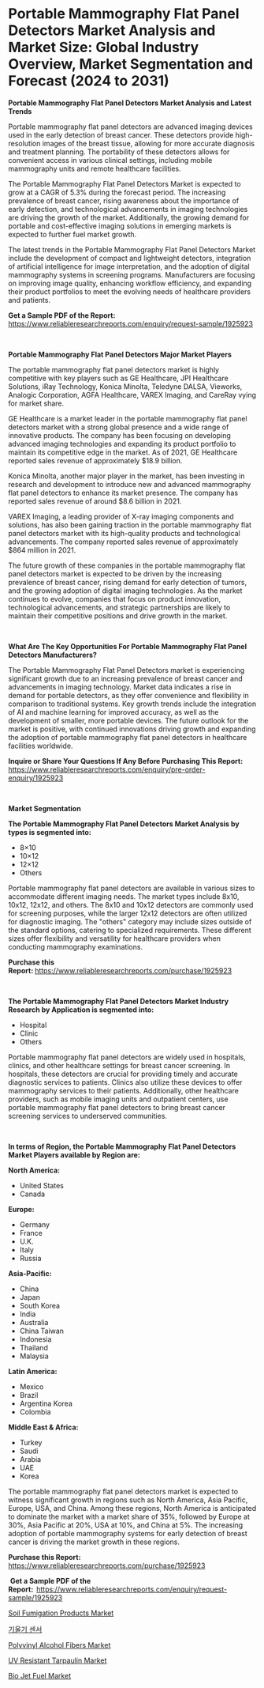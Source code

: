 <p><h1>Portable Mammography Flat Panel Detectors Market Analysis and Market Size: Global Industry Overview, Market Segmentation and Forecast (2024 to 2031)</h1></p><p><strong>Portable Mammography Flat Panel Detectors Market Analysis and Latest Trends</strong></p>
<p><p>Portable mammography flat panel detectors are advanced imaging devices used in the early detection of breast cancer. These detectors provide high-resolution images of the breast tissue, allowing for more accurate diagnosis and treatment planning. The portability of these detectors allows for convenient access in various clinical settings, including mobile mammography units and remote healthcare facilities.</p><p>The Portable Mammography Flat Panel Detectors Market is expected to grow at a CAGR of 5.3% during the forecast period. The increasing prevalence of breast cancer, rising awareness about the importance of early detection, and technological advancements in imaging technologies are driving the growth of the market. Additionally, the growing demand for portable and cost-effective imaging solutions in emerging markets is expected to further fuel market growth.</p><p>The latest trends in the Portable Mammography Flat Panel Detectors Market include the development of compact and lightweight detectors, integration of artificial intelligence for image interpretation, and the adoption of digital mammography systems in screening programs. Manufacturers are focusing on improving image quality, enhancing workflow efficiency, and expanding their product portfolios to meet the evolving needs of healthcare providers and patients.</p></p>
<p><strong>Get a Sample PDF of the Report:&nbsp;</strong> <a href="https://www.reliableresearchreports.com/enquiry/request-sample/1925923">https://www.reliableresearchreports.com/enquiry/request-sample/1925923</a></p>
<p>&nbsp;</p>
<p><strong>Portable Mammography Flat Panel Detectors Major Market Players</strong></p>
<p><p>The portable mammography flat panel detectors market is highly competitive with key players such as GE Healthcare, JPI Healthcare Solutions, iRay Technology, Konica Minolta, Teledyne DALSA, Vieworks, Analogic Corporation, AGFA Healthcare, VAREX Imaging, and CareRay vying for market share.</p><p>GE Healthcare is a market leader in the portable mammography flat panel detectors market with a strong global presence and a wide range of innovative products. The company has been focusing on developing advanced imaging technologies and expanding its product portfolio to maintain its competitive edge in the market. As of 2021, GE Healthcare reported sales revenue of approximately $18.9 billion.</p><p>Konica Minolta, another major player in the market, has been investing in research and development to introduce new and advanced mammography flat panel detectors to enhance its market presence. The company has reported sales revenue of around $8.6 billion in 2021.</p><p>VAREX Imaging, a leading provider of X-ray imaging components and solutions, has also been gaining traction in the portable mammography flat panel detectors market with its high-quality products and technological advancements. The company reported sales revenue of approximately $864 million in 2021.</p><p>The future growth of these companies in the portable mammography flat panel detectors market is expected to be driven by the increasing prevalence of breast cancer, rising demand for early detection of tumors, and the growing adoption of digital imaging technologies. As the market continues to evolve, companies that focus on product innovation, technological advancements, and strategic partnerships are likely to maintain their competitive positions and drive growth in the market.</p></p>
<p>&nbsp;</p>
<p><strong>What Are The Key Opportunities For Portable Mammography Flat Panel Detectors Manufacturers?</strong></p>
<p><p>The Portable Mammography Flat Panel Detectors market is experiencing significant growth due to an increasing prevalence of breast cancer and advancements in imaging technology. Market data indicates a rise in demand for portable detectors, as they offer convenience and flexibility in comparison to traditional systems. Key growth trends include the integration of AI and machine learning for improved accuracy, as well as the development of smaller, more portable devices. The future outlook for the market is positive, with continued innovations driving growth and expanding the adoption of portable mammography flat panel detectors in healthcare facilities worldwide.</p></p>
<p><strong>Inquire or Share Your Questions If Any Before Purchasing This Report:</strong> <a href="https://www.reliableresearchreports.com/enquiry/pre-order-enquiry/1925923">https://www.reliableresearchreports.com/enquiry/pre-order-enquiry/1925923</a></p>
<p>&nbsp;</p>
<p><strong>Market Segmentation</strong></p>
<p><strong>The Portable Mammography Flat Panel Detectors Market Analysis by types is segmented into:</strong></p>
<p><ul><li>8×10</li><li>10×12</li><li>12×12</li><li>Others</li></ul></p>
<p><p>Portable mammography flat panel detectors are available in various sizes to accommodate different imaging needs. The market types include 8x10, 10x12, 12x12, and others. The 8x10 and 10x12 detectors are commonly used for screening purposes, while the larger 12x12 detectors are often utilized for diagnostic imaging. The "others" category may include sizes outside of the standard options, catering to specialized requirements. These different sizes offer flexibility and versatility for healthcare providers when conducting mammography examinations.</p></p>
<p><strong>Purchase this Report:&nbsp;</strong><a href="https://www.reliableresearchreports.com/purchase/1925923">https://www.reliableresearchreports.com/purchase/1925923</a></p>
<p>&nbsp;</p>
<p><strong>The Portable Mammography Flat Panel Detectors Market Industry Research by Application is segmented into:</strong></p>
<p><ul><li>Hospital</li><li>Clinic</li><li>Others</li></ul></p>
<p><p>Portable mammography flat panel detectors are widely used in hospitals, clinics, and other healthcare settings for breast cancer screening. In hospitals, these detectors are crucial for providing timely and accurate diagnostic services to patients. Clinics also utilize these devices to offer mammography services to their patients. Additionally, other healthcare providers, such as mobile imaging units and outpatient centers, use portable mammography flat panel detectors to bring breast cancer screening services to underserved communities.</p></p>
<p>&nbsp;</p>
<p><strong>In terms of Region, the Portable Mammography Flat Panel Detectors Market Players available by Region are:</strong></p>
<p>
    <p> <strong> North America: </strong>
        <ul>
            <li>United States</li>
            <li>Canada</li>
        </ul>
        </p> 
    <p> <strong> Europe: </strong>
        <ul>
            <li>Germany</li>
            <li>France</li>
            <li>U.K.</li>
            <li>Italy</li>
            <li>Russia</li>
        </ul>
        </p> 
    <p> <strong> Asia-Pacific: </strong>
        <ul>
            <li>China</li>
            <li>Japan</li>
            <li>South Korea</li>
            <li>India</li>
            <li>Australia</li>
            <li>China Taiwan</li>
            <li>Indonesia</li>
            <li>Thailand</li>
            <li>Malaysia</li>
        </ul>
        </p> 
    <p> <strong> Latin America: </strong>
        <ul>
            <li>Mexico</li>
            <li>Brazil</li>
            <li>Argentina Korea</li>
            <li>Colombia</li>
        </ul>
        </p> 
    <p> <strong> Middle East & Africa: </strong>
        <ul>
            <li>Turkey</li>
            <li>Saudi</li>
            <li>Arabia</li>
            <li>UAE</li>
            <li>Korea</li>
        </ul>
    </p>
    </p>
<p><p>The portable mammography flat panel detectors market is expected to witness significant growth in regions such as North America, Asia Pacific, Europe, USA, and China. Among these regions, North America is anticipated to dominate the market with a market share of 35%, followed by Europe at 30%, Asia Pacific at 20%, USA at 10%, and China at 5%. The increasing adoption of portable mammography systems for early detection of breast cancer is driving the market growth in these regions.</p></p>
<p><strong>Purchase this Report: </strong><a href="https://www.reliableresearchreports.com/purchase/1925923">https://www.reliableresearchreports.com/purchase/1925923</a></p>
<p>&nbsp;<strong>Get a Sample PDF of the Report:&nbsp;&nbsp;</strong><a href="https://www.reliableresearchreports.com/enquiry/request-sample/1925923">https://www.reliableresearchreports.com/enquiry/request-sample/1925923</a></p>
<p><strong></strong></p>
<p><p><a href="https://view.publitas.com/reportprime-1/soil-fumigation-products-market-size-2024-2031-global-industrial-analysis-key-geographical-regions-market-share-top-key-players-product-types-and-forecast-research-report/">Soil Fumigation Products Market</a></p><p><a href="https://medium.com/@lfonhkp36091444/%ED%8B%B8%ED%8A%B8-%EC%84%BC%EC%84%9C-%EC%8B%9C%EC%9E%A5-%EA%B2%BD%EC%9F%81-%EB%B6%84%EC%84%9D-%EC%8B%9C%EC%9E%A5-%EB%8F%99%ED%96%A5-%EB%B0%8F-2031%EB%85%84%EA%B9%8C%EC%A7%80-%EC%98%88%EC%B8%A1-bcaf54401cb1">기울기 센서</a></p><p><a href="https://flame-sidecar-702.notion.site/Polyvinyl-Alcohol-Fibers-Market-Size-Share-Trends-Analysis-Report-By-Material-By-Type-By-End-us-bbe548a5c1ed41c7ae5f732a1e9be71a">Polyvinyl Alcohol Fibers Market</a></p><p><a href="https://view.publitas.com/reportprime-1/uv-resistant-tarpaulin-market-share-market-new-trends-analysis-report-by-type-by-application-by-end-use-by-region-and-segment-forecasts-2024-2031/">UV Resistant Tarpaulin Market</a></p><p><a href="https://full-wildebeest-80b.notion.site/Bio-Jet-Fuel-Market-Research-Report-The-Key-To-Successful-Business-Strategy-Forecasted-for-Period-f-7a5214772a0648a2a66c09aee75dd519">Bio Jet Fuel Market</a></p></p>